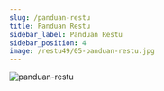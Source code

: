 ```yaml
---
slug: /panduan-restu
title: Panduan Restu
sidebar_label: Panduan Restu
sidebar_position: 4
image: /restu49/05-panduan-restu.jpg
---
```


![panduan-restu](/restu49/05-panduan-restu.jpg)